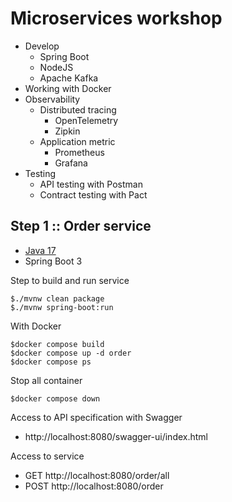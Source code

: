 # Microservices workshop
* Develop
  * Spring Boot
  * NodeJS
  * Apache Kafka
* Working with Docker
* Observability
  * Distributed tracing
    * OpenTelemetry
    * Zipkin
  * Application metric
    * Prometheus
    * Grafana
* Testing
  * API testing with Postman
  * Contract testing with Pact


## Step 1 :: Order service
* [Java 17](https://www.oracle.com/java/technologies/javase/jdk17-archive-downloads.html)
* Spring Boot 3


Step to build and run service
```
$./mvnw clean package
$./mvnw spring-boot:run
```

With Docker
```
$docker compose build
$docker compose up -d order
$docker compose ps
```

Stop all container
```
$docker compose down
```

Access to API specification with Swagger
* http://localhost:8080/swagger-ui/index.html

Access to service
* GET http://localhost:8080/order/all
* POST http://localhost:8080/order